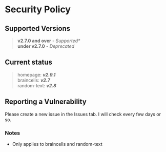 # Security Policy

## Supported Versions
> **v2.7.0 and over** - _Supported*_
> <br>
> **under v2.7.0** - _Deprecated_

## Current status
> homepage: **_v2.9.1_** <br>
> braincells: **_v2.7_** <br>
> random-text: **_v2.8_** <br>

## Reporting a Vulnerability
Please create a new issue in the Issues tab. I will check every few days or so.

### Notes
* Only applies to braincells and random-text

